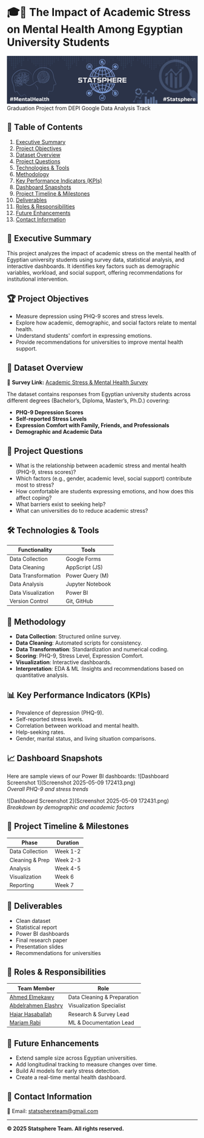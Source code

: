 # 🎓📖 The Impact of Academic Stress on Mental Health Among Egyptian University Students
![Our Banner](Media/banner.jpg)  
Graduation Project from DEPI Google Data Analysis Track

## 📖 Table of Contents

1. [Executive Summary](#-executive-summary)
2. [Project Objectives](#-project-objectives)
3. [Dataset Overview](#-dataset-overview)
4. [Project Questions](#-project-questions)
5. [Technologies & Tools](#-technologies--tools)
6. [Methodology](#-methodology)
7. [Key Performance Indicators (KPIs)](#-key-performance-indicators-kpis)
8. [Dashboard Snapshots](#-dashboard-snapshots)
9. [Project Timeline & Milestones](#-project-timeline--milestones)
10. [Deliverables](#-deliverables)
11. [Roles & Responsibilities](#-roles--responsibilities)
12. [Future Enhancements](#-future-enhancements)
13. [Contact Information](#-contact-information)

## 📌 Executive Summary

This project analyzes the impact of academic stress on the mental health of Egyptian university students using survey data, statistical analysis, and interactive dashboards. It identifies key factors such as demographic variables, workload, and social support, offering recommendations for institutional intervention.

## 🏆 Project Objectives

- Measure depression using PHQ-9 scores and stress levels.
- Explore how academic, demographic, and social factors relate to mental health.
- Understand students' comfort in expressing emotions.
- Provide recommendations for universities to improve mental health support.

## 📁 Dataset Overview

🔗 **Survey Link:** [Academic Stress & Mental Health Survey](https://forms.gle/uexw33saHBJL1rqn7)

The dataset contains responses from Egyptian university students across different degrees (Bachelor’s, Diploma, Master’s, Ph.D.) covering:

- **PHQ-9 Depression Scores**  
- **Self-reported Stress Levels**  
- **Expression Comfort with Family, Friends, and Professionals**  
- **Demographic and Academic Data**

## 📝 Project Questions

- What is the relationship between academic stress and mental health (PHQ-9, stress scores)?
- Which factors (e.g., gender, academic level, social support) contribute most to stress?
- How comfortable are students expressing emotions, and how does this affect coping?
- What barriers exist to seeking help?
- What can universities do to reduce academic stress?

## 🛠 Technologies & Tools

| Functionality         | Tools             |
| --------------------- | ---------------- |
| Data Collection       | Google Forms      |
| Data Cleaning         | AppScript (JS)    |
| Data Transformation   | Power Query (M)   |
| Data Analysis         | Jupyter Notebook  |
| Data Visualization    | Power BI          |
| Version Control       | Git, GitHub       |

## 🔬 Methodology

- **Data Collection**: Structured online survey.
- **Data Cleaning**: Automated scripts for consistency.
- **Data Transformation**: Standardization and numerical coding.
- **Scoring**: PHQ-9, Stress Level, Expression Comfort.
- **Visualization**: Interactive dashboards.
- **Interpretation**: EDA & ML :Insights and recommendations based on quantitative analysis.

## 📊 Key Performance Indicators (KPIs)

- Prevalence of depression (PHQ-9).
- Self-reported stress levels.
- Correlation between workload and mental health.
- Help-seeking rates.
- Gender, marital status, and living situation comparisons.

## 📈 Dashboard Snapshots

Here are sample views of our Power BI dashboards:
![Dashboard Screenshot 1](Screenshot 2025-05-09 172413.png)  
*Overall PHQ-9 and stress trends*

![Dashboard Screenshot 2](Screenshot 2025-05-09 172431.png)  
*Breakdown by demographic and academic factors*

## 📅 Project Timeline & Milestones

| Phase            | Duration   |
| ---------------- | ---------- |
| Data Collection  | Week 1-2   |
| Cleaning & Prep  | Week 2-3   |
| Analysis         | Week 4-5   |
| Visualization    | Week 6     |
| Reporting        | Week 7     |

## 🚀 Deliverables

- Clean dataset
- Statistical report
- Power BI dashboards
- Final research paper
- Presentation slides
- Recommendations for universities

## 👥 Roles & Responsibilities

| Team Member                             | Role                      |
| --------------------------------------- | ------------------------- |
| [Ahmed Elmekawy](https://www.linkedin.com/in/ahmed-el-mekawy)           |Data Cleaning & Preparation  |
| [Abdelrahmen Elashry](https://www.linkedin.com/in/abdelrahmen-elashry) | Visualization Specialist  |
| [Hajar Hasaballah](https://www.linkedin.com/in/hajar-hasaballa)         | Research & Survey Lead    |
| [Mariam Rabi](https://www.linkedin.com/in/mariam-mmr)                   | ML & Documentation Lead   |

## 🔮 Future Enhancements

- Extend sample size across Egyptian universities.
- Add longitudinal tracking to measure changes over time.
- Build AI models for early stress detection.
- Create a real-time mental health dashboard.

## 📩 Contact Information

📧 Email: [statsphereteam@gmail.com](mailto:statsphereteam@gmail.com)

---

**© 2025 Statsphere Team. All rights reserved.**
